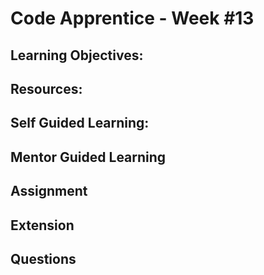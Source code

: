 # Code Apprentice - Week #13

## Learning Objectives:


## Resources:


## Self Guided Learning:


## Mentor Guided Learning


## Assignment

    
## Extension


## Questions

